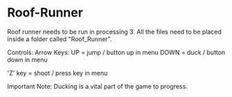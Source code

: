 # Roof-Runner

Roof runner needs to be run in processing 3.
All the files need to be placed inside a folder called "Roof_Runner".

Controls:
Arrow Keys:
UP      =   jump      / button up in menu
DOWN    =   duck      / button down in menu

'Z' key =   shoot     / press key in menu

Important Note:
Ducking is a vital part of the game to progress.
